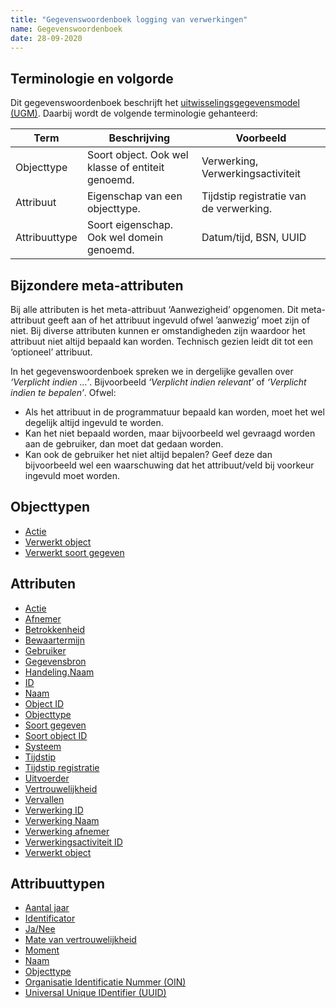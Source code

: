 ```yaml
---
title: "Gegevenswoordenboek logging van verwerkingen"
name: Gegevenswoordenboek
date: 28-09-2020
---
```

## Terminologie en volgorde
Dit gegevenswoordenboek beschrijft het [uitwisselingsgegevensmodel (UGM)](../gegevensmodel/uitwisselingsgegevensmodel/readme.md). Daarbij wordt de volgende terminologie gehanteerd:

|Term|Beschrijving|Voorbeeld|
|--|--|--|
|Objecttype|Soort object. Ook wel klasse of entiteit genoemd.|Verwerking, Verwerkingsactiviteit|
|Attribuut|Eigenschap van een objecttype.|Tijdstip registratie van de verwerking.|
|Attribuuttype|Soort eigenschap. Ook wel domein genoemd.|Datum/tijd, BSN, UUID|

## Bijzondere meta-attributen
Bij alle attributen is het meta-attribuut ‘Aanwezigheid’ opgenomen. Dit meta-attribuut geeft aan of het attribuut ingevuld ofwel ’aanwezig’ moet zijn of niet. Bij diverse attributen kunnen er omstandigheden zijn waardoor het attribuut niet altijd bepaald kan worden. Technisch gezien leidt dit tot een ‘optioneel’ attribuut.

In het gegevenswoordenboek spreken we in dergelijke gevallen over *‘Verplicht indien …’*. Bijvoorbeeld *‘Verplicht indien relevant’* of *‘Verplicht indien te bepalen’*. Ofwel:
-	Als het attribuut in de programmatuur bepaald kan worden, moet het wel degelijk altijd ingevuld te worden.
-	Kan het niet bepaald worden, maar bijvoorbeeld wel gevraagd worden aan de gebruiker, dan moet dat gedaan worden.
-	Kan ook de gebruiker het niet altijd bepalen? Geef deze dan bijvoorbeeld wel een waarschuwing dat het attribuut/veld bij voorkeur ingevuld moet worden.

## Objecttypen
- [Actie](./objecttypen/Actie.md)
- [Verwerkt object](./objecttypen/Verwerkt_object.md)
- [Verwerkt soort gegeven](./objecttypen/Verwerkt_soort_gegeven.md)

## Attributen
- [Actie](./attributen/Actie.md)
- [Afnemer](./attributen/Afnemer.md)
- [Betrokkenheid](./attributen/Betrokkenheid.md)
- [Bewaartermijn](./attributen/Bewaartermijn.md)
- [Gebruiker](./attributen/Gebruiker.md)
- [Gegevensbron](./attributen/Gegevensbron.md)
- [Handeling.Naam](./attributen/Handeling.Naam.md)
- [ID](./attributen/ID.md)
- [Naam](./attributen/Naam.md)
- [Object ID](./attributen/Object_ID.md)
- [Objecttype](./attributen/Objecttype.md)
- [Soort gegeven](./attributen/Soort_gegeven.md)
- [Soort object ID](./attributen/Soort_object_ID.md)
- [Systeem](./attributen/Systeem.md)
- [Tijdstip](./attributen/Tijdstip.md)
- [Tijdstip registratie](./oattributen/Tijdstip_registratie.md)
- [Uitvoerder](./attributen/Uitvoerder.md)
- [Vertrouwelijkheid](./attributen/Vertrouwelijkheid.md)
- [Vervallen](./attributen/Vervallen.md)
- [Verwerking ID](./attributen/Verwerking.ID.md)
- [Verwerking Naam](./attributen/Verwerking.Naam.md)
- [Verwerking afnemer](./attributen/Verwerking_afnemer.md)
- [Verwerkingsactiviteit ID](./attributen/Verwerkingsactiviteit.ID.md)
- [Verwerkt object](./attributen/Verwerkt_object.md)

## Attribuuttypen
- [Aantal jaar](./attribuuttypen/Aantal_jaar.md)
- [Identificator](./attribuuttypen/Identificator.md)
- [Ja/Nee](./attribuuttypen/Ja_Nee.md)
- [Mate van vertrouwelijkheid](./attribuuttypen/Mate_van_vertrouwelijkheid.md)
- [Moment](./attribuuttypen/Moment.md)
- [Naam](./attribuuttypen/Naam.md)
- [Objecttype](./attribuuttypen/Objecttype.md)
- [Organisatie Identificatie Nummer (OIN)](./attribuuttypen/OIN.md)
- [Universal Unique IDentifier (UUID)](./attribuuttypen/UUID.md)

